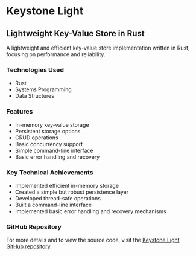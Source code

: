 # Keystone Light

## Lightweight Key-Value Store in Rust

A lightweight and efficient key-value store implementation written in Rust, focusing on performance and reliability.

### Technologies Used
- Rust
- Systems Programming
- Data Structures

### Features
- In-memory key-value storage
- Persistent storage options
- CRUD operations
- Basic concurrency support
- Simple command-line interface
- Basic error handling and recovery

### Key Technical Achievements
- Implemented efficient in-memory storage
- Created a simple but robust persistence layer
- Developed thread-safe operations
- Built a command-line interface
- Implemented basic error handling and recovery mechanisms

### GitHub Repository
For more details and to view the source code, visit the [Keystone Light GitHub repository](https://github.com/andrewlidong/keystonelight). 